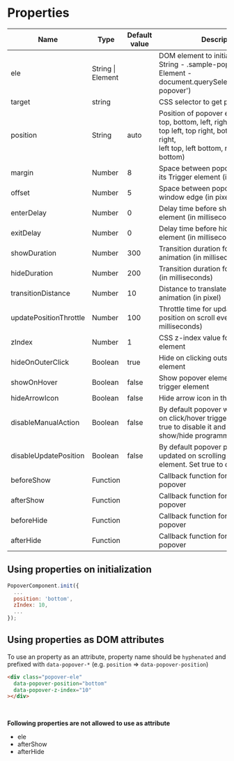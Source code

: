 # Properties

| Name | Type | Default value | Description |
| --- | --- | --- | --- |
| ele | String \| Element | | DOM element to initialize plugin<br/>String - .sample-popover <br/>Element - document.querySelectorAll('.sample-popover') |
| target | string | | CSS selector to get popover element |
| position | String | auto | Position of popover element (auto, top, bottom, left, right,<br>top left, top right, bottom left, bottom right,<br>left top, left bottom, right top, right bottom) |
| margin | Number | 8 | Space between popover element and its Trigger element (in pixel) |
| offset | Number | 5 | Space between popover element and window edge (in pixel) |
| enterDelay | Number | 0 | Delay time before showing popover element (in milliseconds) |
| exitDelay | Number | 0 | Delay time before hiding popover element (in milliseconds) |
| showDuration | Number | 300 | Transition duration for show animation (in milliseconds) |
| hideDuration | Number | 200 | Transition duration for hide animation (in milliseconds) |
| transitionDistance | Number | 10 | Distance to translate on show/hide animation (in pixel) |
| updatePositionThrottle | Number | 100 | Throttle time for updating popover position on scroll event (in milliseconds) |
| zIndex | Number | 1 | CSS z-index value for popover element |
| hideOnOuterClick | Boolean | true | Hide on clicking outside of popover element |
| showOnHover | Boolean | false | Show popover element on hovering trigger element |
| hideArrowIcon | Boolean | false | Hide arrow icon in the popover |
| disableManualAction | Boolean | false | By default popover would be showed on click/hover trigger element. Set true to disable it and handle show/hide programmatically. |
| disableUpdatePosition | Boolean | false | By default popover position would be updated on scrolling the parent element. Set true to disable it. |
| beforeShow | Function | | Callback function for before showing popover |
| afterShow | Function | | Callback function for after showing popover |
| beforeHide | Function | | Callback function for before hiding popover |
| afterHide | Function | | Callback function for after hiding popover |


## Using properties on initialization

```js
PopoverComponent.init({
  ...
  position: 'bottom',
  zIndex: 10,
  ...
});
```


## Using properties as DOM attributes

To use an property as an attribute, property name should be `hyphenated` and prefixed with `data-popover-*` (e.g. `position` => `data-popover-position`)

```html
<div class="popover-ele"
  data-popover-position="bottom"
  data-popover-z-index="10"
></div>
```

<br>

**Following properties are not allowed to use as attribute**
- ele
- afterShow
- afterHide
